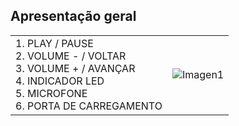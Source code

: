 ## Apresentação geral

|  |  | 
|:-------|:-------|
|1. PLAY / PAUSE <br> 2.	VOLUME - / VOLTAR <br> 3.	VOLUME + / AVANÇAR <br> 4.	INDICADOR LED <br> 5. MICROFONE	<br> 6.	PORTA DE CARREGAMENTO	|![Imagen1](http://static.energysistem.com/images/manuals/42927/5a65d2a530f73.jpg)| 
